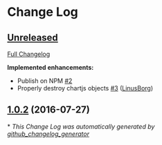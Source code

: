 # Change Log

## [Unreleased](https://github.com/apertureless/vue-chartjs/tree/HEAD)

[Full Changelog](https://github.com/apertureless/vue-chartjs/compare/1.0.2...HEAD)

**Implemented enhancements:**

- Publish on NPM [\#2](https://github.com/apertureless/vue-chartjs/issues/2)
- Properly destroy chartjs objects [\#3](https://github.com/apertureless/vue-chartjs/pull/3) ([LinusBorg](https://github.com/LinusBorg))

## [1.0.2](https://github.com/apertureless/vue-chartjs/tree/1.0.2) (2016-07-27)


\* *This Change Log was automatically generated by [github_changelog_generator](https://github.com/skywinder/Github-Changelog-Generator)*